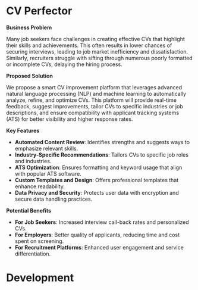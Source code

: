 # CV Perfector

**Business Problem**

Many job seekers face challenges in creating effective CVs that highlight their skills and achievements. This often results in lower chances of securing interviews, leading to job market inefficiency and dissatisfaction. Similarly, recruiters struggle with sifting through numerous poorly formatted or incomplete CVs, delaying the hiring process.

**Proposed Solution**

We propose a smart CV improvement platform that leverages advanced natural language processing (NLP) and machine learning to automatically analyze, refine, and optimize CVs. This platform will provide real-time feedback, suggest improvements, tailor CVs to specific industries or job descriptions, and ensure compatibility with applicant tracking systems (ATS) for better visibility and higher response rates.

**Key Features**

* **Automated Content Review**: Identifies strengths and suggests ways to emphasize relevant skills.
* **Industry-Specific Recommendations**: Tailors CVs to specific job roles and industries.
* **ATS Optimization**: Ensures formatting and keyword usage that align with popular ATS software.
* **Custom Templates and Design**: Offers professional templates that enhance readability.
* **Data Privacy and Security**: Protects user data with encryption and secure data handling practices.

**Potential Benefits**

* **For Job Seekers**: Increased interview call-back rates and personalized CVs.
* **For Employers**: Better quality of applicants, reducing time and cost spent on screening.
* **For Recruitment Platforms**: Enhanced user engagement and service differentiation.


# Development
